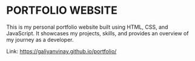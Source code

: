 # PORTFOLIO WEBSITE

This is my personal portfolio website built using HTML, CSS, and JavaScript. It showcases my projects, skills, and provides an overview of my journey as a developer.

Link: https://galiyanvinay.github.io/portfolio/
